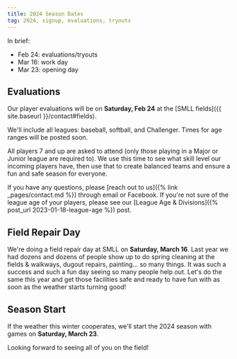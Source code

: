 ```yaml
---
title: 2024 Season Dates
tag: 2024, signup, evaluations, tryouts
---
```


In brief: 

- Feb 24: evaluations/tryouts
- Mar 16: work day
- Mar 23: opening day

## Evaluations

Our player evaluations will be on **Saturday, Feb 24** at the
[SMLL fields]({{ site.baseurl }}/contact#fields).

We'll include all leagues:
<span class=baseball>baseball</span>,
<span class=softball>softball</span>, and
<span class=challenger>Challenger</span>.
Times for age ranges will be posted soon.

All players 7 and up are asked to attend (only those playing in
a Major or Junior league are required to). We use this time to see what skill
level our incoming players have, then use that to create balanced
teams and ensure a fun and safe season for everyone.

If you have any questions, please [reach out to us]({% link _pages/contact.md %})
through email or Facebook. If you're not sure of the league age of your players,
please see our [League Age & Divisions]({% post_url 2023-01-18-league-age %}) post.


## Field Repair Day

We're doing a field repair day at SMLL on **Saturday, March 16**.
Last year we had dozens and dozens of people show up to do spring cleaning
at the fields & walkways, dugout repairs, painting... so many things. It was such
a success and such a fun day seeing so many people help out. Let's do the same
this year and get those facilities safe and ready to have fun with as soon as
the weather starts turning good!



## Season Start

If the weather this winter cooperates, we'll start the 2024 season with games on
**Saturday, March 23**.

Looking forward to seeing all of you on the field!
